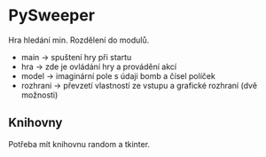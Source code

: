 # PySweeper

Hra hledání min. Rozdělení do modulů.
- main -> spuštení hry při startu
- hra -> zde je ovládání hry a provádění akcí
- model -> imaginární pole s údaji bomb a čísel políček
- rozhrani -> převzetí vlastností ze vstupu a grafické rozhraní (dvě možnosti)

## Knihovny

Potřeba mít knihovnu random a tkinter.

